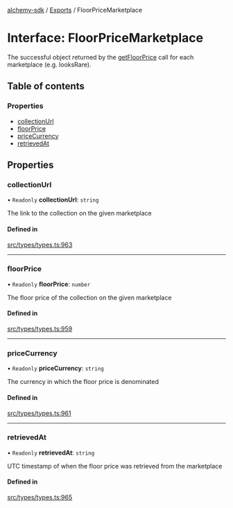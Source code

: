 [alchemy-sdk](../README.md) / [Exports](../modules.md) / FloorPriceMarketplace

# Interface: FloorPriceMarketplace

The successful object returned by the [getFloorPrice](../classes/NftNamespace.md#getfloorprice) call for each
marketplace (e.g. looksRare).

## Table of contents

### Properties

- [collectionUrl](FloorPriceMarketplace.md#collectionurl)
- [floorPrice](FloorPriceMarketplace.md#floorprice)
- [priceCurrency](FloorPriceMarketplace.md#pricecurrency)
- [retrievedAt](FloorPriceMarketplace.md#retrievedat)

## Properties

### collectionUrl

• `Readonly` **collectionUrl**: `string`

The link to the collection on the given marketplace

#### Defined in

[src/types/types.ts:963](https://github.com/alchemyplatform/alchemy-sdk-js/blob/46e9716/src/types/types.ts#L963)

___

### floorPrice

• `Readonly` **floorPrice**: `number`

The floor price of the collection on the given marketplace

#### Defined in

[src/types/types.ts:959](https://github.com/alchemyplatform/alchemy-sdk-js/blob/46e9716/src/types/types.ts#L959)

___

### priceCurrency

• `Readonly` **priceCurrency**: `string`

The currency in which the floor price is denominated

#### Defined in

[src/types/types.ts:961](https://github.com/alchemyplatform/alchemy-sdk-js/blob/46e9716/src/types/types.ts#L961)

___

### retrievedAt

• `Readonly` **retrievedAt**: `string`

UTC timestamp of when the floor price was retrieved from the marketplace

#### Defined in

[src/types/types.ts:965](https://github.com/alchemyplatform/alchemy-sdk-js/blob/46e9716/src/types/types.ts#L965)
